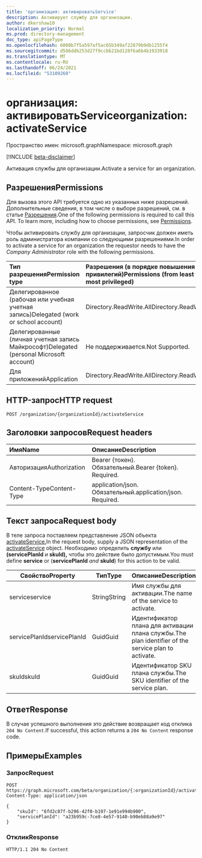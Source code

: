 ```yaml
---
title: 'организация: активироватьService'
description: Активирует службу для организации.
author: dkershaw10
localization_priority: Normal
ms.prod: directory-management
doc_type: apiPageType
ms.openlocfilehash: 6008b7f5a597af5ac65b349af22879b9db1255f4
ms.sourcegitcommit: d586ddb253d27f9ccb621bd128f6a6b4b1933918
ms.translationtype: MT
ms.contentlocale: ru-RU
ms.lasthandoff: 06/24/2021
ms.locfileid: "53109260"
---
```

# <a name="organization-activateservice"></a><span data-ttu-id="318c5-103">организация: активироватьService</span><span class="sxs-lookup"><span data-stu-id="318c5-103">organization: activateService</span></span>

<span data-ttu-id="318c5-104">Пространство имен: microsoft.graph</span><span class="sxs-lookup"><span data-stu-id="318c5-104">Namespace: microsoft.graph</span></span>

[!INCLUDE [beta-disclaimer](../../includes/beta-disclaimer.md)]

<span data-ttu-id="318c5-105">Активация службы для организации.</span><span class="sxs-lookup"><span data-stu-id="318c5-105">Activate a service for an organization.</span></span>

## <a name="permissions"></a><span data-ttu-id="318c5-106">Разрешения</span><span class="sxs-lookup"><span data-stu-id="318c5-106">Permissions</span></span>
<span data-ttu-id="318c5-p101">Для вызова этого API требуется одно из указанных ниже разрешений. Дополнительные сведения, в том числе о выборе разрешений, см. в статье [Разрешения](/graph/permissions-reference).</span><span class="sxs-lookup"><span data-stu-id="318c5-p101">One of the following permissions is required to call this API. To learn more, including how to choose permissions, see [Permissions](/graph/permissions-reference).</span></span>

<span data-ttu-id="318c5-109">Чтобы активировать службу для организации, запросчик  должен иметь роль администратора компании со следующими разрешениями.</span><span class="sxs-lookup"><span data-stu-id="318c5-109">In order to activate a service for an organization the requestor needs to have the _Company Administrator_ role with the following permissions.</span></span>

|<span data-ttu-id="318c5-110">Тип разрешения</span><span class="sxs-lookup"><span data-stu-id="318c5-110">Permission type</span></span>|<span data-ttu-id="318c5-111">Разрешения (в порядке повышения привилегий)</span><span class="sxs-lookup"><span data-stu-id="318c5-111">Permissions (from least to most privileged)</span></span>|
| :--- | :--- |
| <span data-ttu-id="318c5-112">Делегированное (рабочая или учебная учетная запись)</span><span class="sxs-lookup"><span data-stu-id="318c5-112">Delegated (work or school account)</span></span> | <span data-ttu-id="318c5-113">Directory.ReadWrite.All</span><span class="sxs-lookup"><span data-stu-id="318c5-113">Directory.ReadWrite.All</span></span>|
| <span data-ttu-id="318c5-114">Делегированные (личная учетная запись Майкрософт)</span><span class="sxs-lookup"><span data-stu-id="318c5-114">Delegated (personal Microsoft account)</span></span> | <span data-ttu-id="318c5-115">Не поддерживается.</span><span class="sxs-lookup"><span data-stu-id="318c5-115">Not Supported.</span></span> |
| <span data-ttu-id="318c5-116">Для приложений</span><span class="sxs-lookup"><span data-stu-id="318c5-116">Application</span></span> | <span data-ttu-id="318c5-117">Directory.ReadWrite.All</span><span class="sxs-lookup"><span data-stu-id="318c5-117">Directory.ReadWrite.All</span></span>|


## <a name="http-request"></a><span data-ttu-id="318c5-118">HTTP-запрос</span><span class="sxs-lookup"><span data-stu-id="318c5-118">HTTP request</span></span>

<!-- {
  "blockType": "ignored"
}
-->
``` http
POST /organization/{organizationId}/activateService
```

## <a name="request-headers"></a><span data-ttu-id="318c5-119">Заголовки запросов</span><span class="sxs-lookup"><span data-stu-id="318c5-119">Request headers</span></span>
|<span data-ttu-id="318c5-120">Имя</span><span class="sxs-lookup"><span data-stu-id="318c5-120">Name</span></span>|<span data-ttu-id="318c5-121">Описание</span><span class="sxs-lookup"><span data-stu-id="318c5-121">Description</span></span>|
|:---|:---|
|<span data-ttu-id="318c5-122">Авторизация</span><span class="sxs-lookup"><span data-stu-id="318c5-122">Authorization</span></span>|<span data-ttu-id="318c5-p102">Bearer {токен}. Обязательный.</span><span class="sxs-lookup"><span data-stu-id="318c5-p102">Bearer {token}. Required.</span></span>|
|<span data-ttu-id="318c5-125">Content-Type</span><span class="sxs-lookup"><span data-stu-id="318c5-125">Content-Type</span></span>|<span data-ttu-id="318c5-p103">application/json. Обязательный.</span><span class="sxs-lookup"><span data-stu-id="318c5-p103">application/json. Required.</span></span>|

## <a name="request-body"></a><span data-ttu-id="318c5-128">Текст запроса</span><span class="sxs-lookup"><span data-stu-id="318c5-128">Request body</span></span>
<span data-ttu-id="318c5-129">В теле запроса поставляем представление JSON объекта [activateService.](../resources/activateService.md)</span><span class="sxs-lookup"><span data-stu-id="318c5-129">In the request body, supply a JSON representation of the [activateService](../resources/activateService.md) object.</span></span>
<span data-ttu-id="318c5-130">Необходимо определить **службу** или **(servicePlanId** _и_ **skuId),** чтобы это действие было допустимым.</span><span class="sxs-lookup"><span data-stu-id="318c5-130">You must define **service** or (**servicePlanId** _and_ **skuId**) for this action to be valid.</span></span>

| <span data-ttu-id="318c5-131">Свойство</span><span class="sxs-lookup"><span data-stu-id="318c5-131">Property</span></span>         | <span data-ttu-id="318c5-132">Тип</span><span class="sxs-lookup"><span data-stu-id="318c5-132">Type</span></span>         | <span data-ttu-id="318c5-133">Описание</span><span class="sxs-lookup"><span data-stu-id="318c5-133">Description</span></span>                           |
| ----------------- | ------------ | ------------------------------------- |
| <span data-ttu-id="318c5-134">service</span><span class="sxs-lookup"><span data-stu-id="318c5-134">service</span></span>| <span data-ttu-id="318c5-135">String</span><span class="sxs-lookup"><span data-stu-id="318c5-135">String</span></span> | <span data-ttu-id="318c5-136">Имя службы для активации.</span><span class="sxs-lookup"><span data-stu-id="318c5-136">The name of the service to activate.</span></span> |
| <span data-ttu-id="318c5-137">servicePlanId</span><span class="sxs-lookup"><span data-stu-id="318c5-137">servicePlanId</span></span> | <span data-ttu-id="318c5-138">Guid</span><span class="sxs-lookup"><span data-stu-id="318c5-138">Guid</span></span> | <span data-ttu-id="318c5-139">Идентификатор плана для активации плана службы.</span><span class="sxs-lookup"><span data-stu-id="318c5-139">The plan identifier of the service plan to activate.</span></span> |
| <span data-ttu-id="318c5-140">skuId</span><span class="sxs-lookup"><span data-stu-id="318c5-140">skuId</span></span> | <span data-ttu-id="318c5-141">Guid</span><span class="sxs-lookup"><span data-stu-id="318c5-141">Guid</span></span> | <span data-ttu-id="318c5-142">Идентификатор SKU плана службы.</span><span class="sxs-lookup"><span data-stu-id="318c5-142">The SKU identifier of the service plan.</span></span> |

## <a name="response"></a><span data-ttu-id="318c5-143">Ответ</span><span class="sxs-lookup"><span data-stu-id="318c5-143">Response</span></span>

<span data-ttu-id="318c5-144">В случае успешного выполнения это действие возвращает код отклика `204 No Content`.</span><span class="sxs-lookup"><span data-stu-id="318c5-144">If successful, this action returns a `204 No Content` response code.</span></span>

## <a name="examples"></a><span data-ttu-id="318c5-145">Примеры</span><span class="sxs-lookup"><span data-stu-id="318c5-145">Examples</span></span>

### <a name="request"></a><span data-ttu-id="318c5-146">Запрос</span><span class="sxs-lookup"><span data-stu-id="318c5-146">Request</span></span>
<!-- {
  "blockType": "request",
  "name": "organization_activateservice"
}
-->
``` http
POST https://graph.microsoft.com/beta/organization/{:organizationId}/activateService
Content-Type: application/json

{
    "skuId": "6fd2c87f-b296-42f0-b197-1e91e994b900",
    "servicePlanId": "a23b959c-7ce8-4e57-9140-b90eb88a9e97"
}
```

### <a name="response"></a><span data-ttu-id="318c5-147">Отклик</span><span class="sxs-lookup"><span data-stu-id="318c5-147">Response</span></span>
<!-- {
  "blockType": "response",
  "truncated": true
}
-->
``` http
HTTP/1.1 204 No Content
```